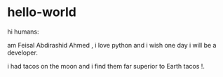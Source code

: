 # hello-world

hi humans:

am Feisal Abdirashid Ahmed , i love python and i wish one day i will be a developer.

i had tacos on the moon and  i find them far superior to Earth tacos !.
